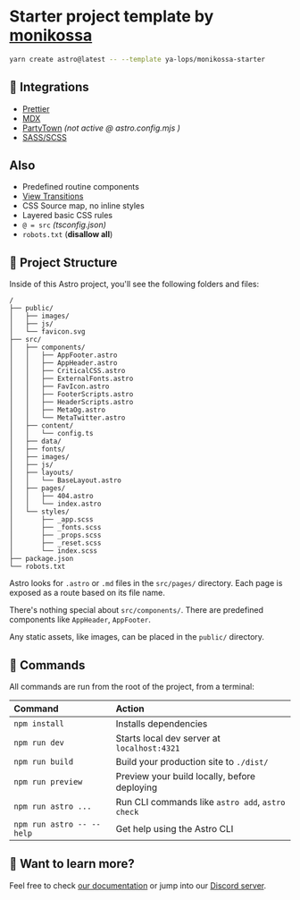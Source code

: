 # Starter project template by [monikossa](https://discordapp.com/users/monikossa)

```sh
yarn create astro@latest -- --template ya-lops/monikossa-starter
```

## 🧞 Integrations
- [Prettier](https://docs.astro.build/en/editor-setup/#prettier)
- [MDX](https://docs.astro.build/en/guides/integrations-guide/mdx/)
- [PartyTown](https://docs.astro.build/en/guides/integrations-guide/partytown/) *(not active @ astro.config.mjs )*
- [SASS/SCSS](https://docs.astro.build/en/guides/styling/#sass-and-scss)

## Also
- Predefined routine components
- [View Transitions](https://docs.astro.build/en/guides/view-transitions/)
- CSS Source map, no inline styles
- Layered basic CSS rules
- `@ = src` *(tsconfig.json)*
- `robots.txt` (**disallow all**)


## 🚀 Project Structure

Inside of this Astro project, you'll see the following folders and files:

```text
/
├── public/
│   ├── images/
│   ├── js/
│   └── favicon.svg
├── src/
│   ├── components/
│   │   ├── AppFooter.astro
│   │   ├── AppHeader.astro
│   │   ├── CriticalCSS.astro
│   │   ├── ExternalFonts.astro
│   │   ├── FavIcon.astro
│   │   ├── FooterScripts.astro
│   │   ├── HeaderScripts.astro
│   │   ├── MetaOg.astro
│   │   └── MetaTwitter.astro
│   ├── content/
│   │   └── config.ts
│   ├── data/
│   ├── fonts/
│   ├── images/
│   ├── js/
│   ├── layouts/
│   │   └── BaseLayout.astro
│   ├── pages/
│   │   ├── 404.astro
│   │   └── index.astro
│   └── styles/
│       ├── _app.scss
│       ├── _fonts.scss
│       ├── _props.scss
│       ├── _reset.scss
│       └── index.scss
├── package.json
└── robots.txt
```

Astro looks for `.astro` or `.md` files in the `src/pages/` directory. Each page is exposed as a route based on its file name.


There's nothing special about `src/components/`. There are predefined components like `AppHeader`, `AppFooter`.

Any static assets, like images, can be placed in the `public/` directory.

## 🧞 Commands

All commands are run from the root of the project, from a terminal:

| Command                   | Action                                           |
| :------------------------ | :----------------------------------------------- |
| `npm install`             | Installs dependencies                            |
| `npm run dev`             | Starts local dev server at `localhost:4321`      |
| `npm run build`           | Build your production site to `./dist/`          |
| `npm run preview`         | Preview your build locally, before deploying     |
| `npm run astro ...`       | Run CLI commands like `astro add`, `astro check` |
| `npm run astro -- --help` | Get help using the Astro CLI                     |

## 👀 Want to learn more?

Feel free to check [our documentation](https://docs.astro.build) or jump into our [Discord server](https://astro.build/chat).
